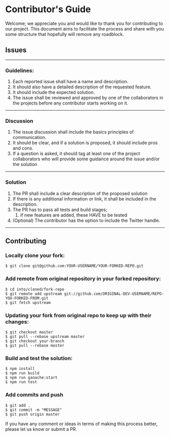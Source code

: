 # Contributor's Guide

Welcome; we appreciate you and would like to thank you for contributing to our project. This document aims to facilitate the process and share with you some structure that hopefully will remove any roadblock.

## Issues

---
### Guidelines:

1. Each reported issue shall have a name and description.
2. It should also have a detailed description of the requested feature.
3. It should include the expected solution.
4. The issue shall be reviewed and approved by one of the collaborators in the projects before any contributor starts working on it.
---
### Discussion

1. The issue discussion shall include the basics principles of communication.
2. It should be clear, and if a solution is proposed, it should include pros and cons.
3. If a question is asked, it should tag at least one of the project collaborators who will provide some guidance around the issue and/or the solution
---
### Solution

1. The PR shall include a clear description of the proposed solution
2. If there is any additional information or link, it shall be included in the description.
3. The PR has to pass all tests and build stages;
   1. if new features are added, these HAVE to be tested
4. (Optional) The contributor has the option to include the Twitter handle.
---

## Contributing

### Locally clone your fork:
```
$ git clone git@github.com:YOUR-USERNAME/YOUR-FORKED-REPO.git
```

### Add remote from original repository in your forked repository:
```
$ cd into/cloned/fork-repo
$ git remote add upstream git://github.com/ORIGINAL-DEV-USERNAME/REPO-YOU-FORKED-FROM.git
$ git fetch upstream
```

### Updating your fork from original repo to keep up with their changes:
```
$ git checkout master
$ git pull --rebase upstream master
$ git checkout your-branch
$ git pull --rebase master
```

### Build and test the solution:
```
$ npm install
$ npm run build
$ npm run ganache:start
$ npm run test
```

### Add commits and push
```
$ git add .
$ git commit -m "MESSAGE"
$ git push origin master
```

If you have any comment or ideas in terms of making this process better, please let us know or submit a PR.
